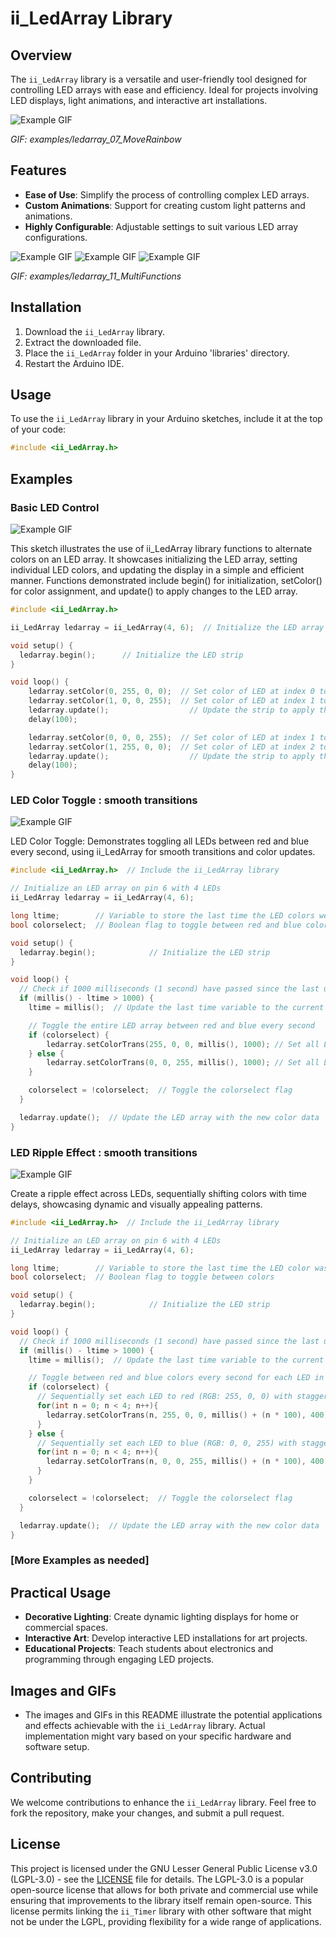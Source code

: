# ii_LedArray Library

## Overview
The `ii_LedArray` library is a versatile and user-friendly tool designed for controlling LED arrays with ease and efficiency. Ideal for projects involving LED displays, light animations, and interactive art installations.

![Example GIF](examples/ledarray_07_MoveRainbow/rainbow.gif)

*GIF: examples/ledarray_07_MoveRainbow*

## Features
- **Ease of Use**: Simplify the process of controlling complex LED arrays.
- **Custom Animations**: Support for creating custom light patterns and animations.
- **Highly Configurable**: Adjustable settings to suit various LED array configurations.

![Example GIF](examples/ledarray_11_MultiFunctions/face_color_change.gif)
![Example GIF](examples/ledarray_11_MultiFunctions/ring_rainbow.gif)
![Example GIF](examples/ledarray_11_MultiFunctions/tail_color_change.webp)


*GIF: examples/ledarray_11_MultiFunctions*


## Installation
1. Download the `ii_LedArray` library.
2. Extract the downloaded file.
3. Place the `ii_LedArray` folder in your Arduino 'libraries' directory.
4. Restart the Arduino IDE.

## Usage
To use the `ii_LedArray` library in your Arduino sketches, include it at the top of your code:
```cpp
#include <ii_LedArray.h>
```

## Examples

### Basic LED Control

![Example GIF](examples/demo_01_setColor/setColor.gif)

This sketch illustrates the use of ii_LedArray library functions to alternate colors on an LED array. It showcases initializing the LED array, setting individual LED colors, and updating the display in a simple and efficient manner. Functions demonstrated include begin() for initialization, setColor() for color assignment, and update() to apply changes to the LED array.

```cpp
#include <ii_LedArray.h>

ii_LedArray ledarray = ii_LedArray(4, 6);  // Initialize the LED array on pin 6 with 4 LEDs

void setup() {
  ledarray.begin();      // Initialize the LED strip
}

void loop() {
    ledarray.setColor(0, 255, 0, 0);  // Set color of LED at index 0 to red
    ledarray.setColor(1, 0, 0, 255);  // Set color of LED at index 1 to blue
    ledarray.update();                  // Update the strip to apply the color change
    delay(100); 

    ledarray.setColor(0, 0, 0, 255);  // Set color of LED at index 1 to blue
    ledarray.setColor(1, 255, 0, 0);  // Set color of LED at index 2 to red
    ledarray.update();                  // Update the strip to apply the color change
    delay(100); 
}
```

### LED Color Toggle : smooth transitions

![Example GIF](examples/demo_02_setColorAllTime/setColorAllTime.gif)

LED Color Toggle: Demonstrates toggling all LEDs between red and blue every second, using ii_LedArray for smooth transitions and color updates.

```cpp
#include <ii_LedArray.h>  // Include the ii_LedArray library

// Initialize an LED array on pin 6 with 4 LEDs
ii_LedArray ledarray = ii_LedArray(4, 6);

long ltime;        // Variable to store the last time the LED colors were updated
bool colorselect;  // Boolean flag to toggle between red and blue colors

void setup() {
  ledarray.begin();            // Initialize the LED strip
}

void loop() {
  // Check if 1000 milliseconds (1 second) have passed since the last update
  if (millis() - ltime > 1000) {
    ltime = millis();  // Update the last time variable to the current time

    // Toggle the entire LED array between red and blue every second
    if (colorselect) {
        ledarray.setColorTrans(255, 0, 0, millis(), 1000); // Set all LEDs to red
    } else {
        ledarray.setColorTrans(0, 0, 255, millis(), 1000); // Set all LEDs to blue
    }

    colorselect = !colorselect;  // Toggle the colorselect flag
  }

  ledarray.update();  // Update the LED array with the new color data
}
```


### LED Ripple Effect : smooth transitions 

![Example GIF](examples/demo_03_setColorTime_n/setColorTime_n.gif)

Create a ripple effect across LEDs, sequentially shifting colors with time delays, showcasing dynamic and visually appealing patterns.

```cpp
#include <ii_LedArray.h>  // Include the ii_LedArray library

// Initialize an LED array on pin 6 with 4 LEDs
ii_LedArray ledarray = ii_LedArray(4, 6);

long ltime;        // Variable to store the last time the LED color was updated
bool colorselect;  // Boolean flag to toggle between colors

void setup() {
  ledarray.begin();            // Initialize the LED strip
}

void loop() {
  // Check if 1000 milliseconds (1 second) have passed since the last update
  if (millis() - ltime > 1000) {
    ltime = millis();  // Update the last time variable to the current time

    // Toggle between red and blue colors every second for each LED in a sequence
    if (colorselect) {
      // Sequentially set each LED to red (RGB: 255, 0, 0) with staggered timing
      for(int n = 0; n < 4; n++){
        ledarray.setColorTrans(n, 255, 0, 0, millis() + (n * 100), 400);
      }
    } else {
      // Sequentially set each LED to blue (RGB: 0, 0, 255) with staggered timing
      for(int n = 0; n < 4; n++){
        ledarray.setColorTrans(n, 0, 0, 255, millis() + (n * 100), 400);
      }
    }

    colorselect = !colorselect;  // Toggle the colorselect flag
  }

  ledarray.update();  // Update the LED array with the new color data
}
```


### [More Examples as needed]

## Practical Usage
- **Decorative Lighting**: Create dynamic lighting displays for home or commercial spaces.
- **Interactive Art**: Develop interactive LED installations for art projects.
- **Educational Projects**: Teach students about electronics and programming through engaging LED projects.

## Images and GIFs
- The images and GIFs in this README illustrate the potential applications and effects achievable with the `ii_LedArray` library. Actual implementation might vary based on your specific hardware and software setup.

## Contributing
We welcome contributions to enhance the `ii_LedArray` library. Feel free to fork the repository, make your changes, and submit a pull request.

## License
This project is licensed under the GNU Lesser General Public License v3.0 (LGPL-3.0) - see the [LICENSE](LICENSE) file for details. The LGPL-3.0 is a popular open-source license that allows for both private and commercial use while ensuring that improvements to the library itself remain open-source. This license permits linking the `ii_Timer` library with other software that might not be under the LGPL, providing flexibility for a wide range of applications.
